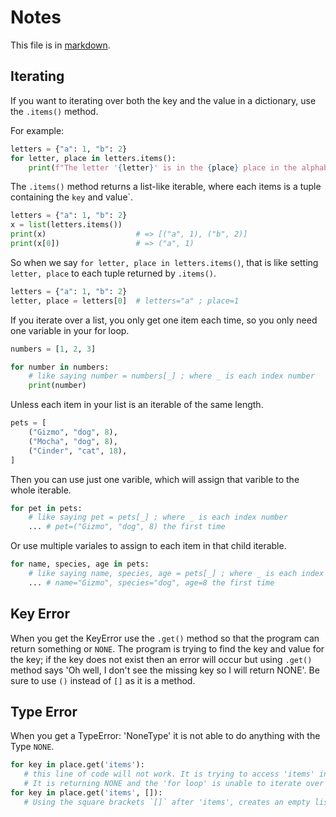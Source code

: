 # Notes

This file is in [markdown](https://commonmark.org/help/).

## Iterating

If you want to iterating over both the key and the value in a dictionary, use the `.items()` method.

 For example:

```python
letters = {"a": 1, "b": 2}
for letter, place in letters.items():
	print(f"The letter '{letter}' is in the {place} place in the alphabet.")
```

The `.items()` method returns a list-like iterable, where each items is a tuple
containing the `key` and value`.

```python
letters = {"a": 1, "b": 2}
x = list(letters.items())
print(x)                    # => [("a", 1), ("b", 2)]
print(x[0])                 # => ("a", 1)
```

So when we say `for letter, place in letters.items()`, that is like setting
`letter, place` to each tuple returned by `.items()`.

```python
letters = {"a": 1, "b": 2}
letter, place = letters[0]  # letters="a" ; place=1
```

If you iterate over a list, you only get one item each time, so you only need
one variable in your for loop. 

```python
numbers = [1, 2, 3]

for number in numbers:
	# like saying number = numbers[_] ; where _ is each index number
	print(number)
```

Unless each item in your list is an iterable of the same length.

```python
pets = [
	("Gizmo", "dog", 8),
	("Mocha", "dog", 8),
	("Cinder", "cat", 18),
]
```

Then you can use just one varible, which will assign that varible to the whole
iterable.

```python
for pet in pets:
	# like saying pet = pets[_] ; where _ is each index number
	... # pet=("Gizmo", "dog", 8) the first time
```
	
Or use multiple variales to assign to each item in that child iterable.

```python
for name, species, age in pets:
	# like saying name, species, age = pets[_] ; where _ is each index number
	... # name="Gizmo", species="dog", age=8 the first time
```

## Key Error

 When you get the KeyError use the `.get()` method so that the program can return something or `NONE`. The program is trying to find the key and value for the key; if the key does not exist then an error will occur but using `.get()` method says 'Oh well, I don't see the missing key so I will return NONE'. Be sure to use `()` instead of `[]` as it is a method.

 ## Type Error

 When you get a TypeError: 'NoneType' it is not able to do anything with the Type `NONE`.

 ```python
 for key in place.get('items'):
    # this line of code will not work. It is trying to access 'items' in a dicionary that doesn't have any items. 
    # It is returning NONE and the 'for loop' is unable to iterate over NONE
for key in place.get('items', []):
    # Using the square brackets `[]` after 'items', creates an empty list that can be iterated over.
```